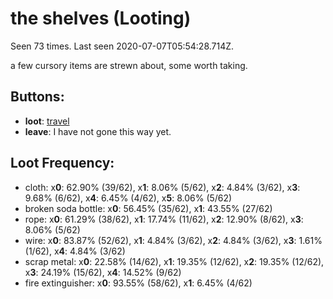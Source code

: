 # the shelves (Looting)

Seen 73 times. Last seen 2020-07-07T05:54:28.714Z.

a few cursory items are strewn about, some worth taking.

## Buttons:

- **loot**: [travel](travel-travel.md)
- **leave**: I have not gone this way yet.

## Loot Frequency:

  - cloth: x**0**: 62.90% (39/62), x**1**: 8.06% (5/62), x**2**: 4.84% (3/62), x**3**: 9.68% (6/62), x**4**: 6.45% (4/62), x**5**: 8.06% (5/62)
  - broken soda bottle: x**0**: 56.45% (35/62), x**1**: 43.55% (27/62)
  - rope: x**0**: 61.29% (38/62), x**1**: 17.74% (11/62), x**2**: 12.90% (8/62), x**3**: 8.06% (5/62)
  - wire: x**0**: 83.87% (52/62), x**1**: 4.84% (3/62), x**2**: 4.84% (3/62), x**3**: 1.61% (1/62), x**4**: 4.84% (3/62)
  - scrap metal: x**0**: 22.58% (14/62), x**1**: 19.35% (12/62), x**2**: 19.35% (12/62), x**3**: 24.19% (15/62), x**4**: 14.52% (9/62)
  - fire extinguisher: x**0**: 93.55% (58/62), x**1**: 6.45% (4/62)